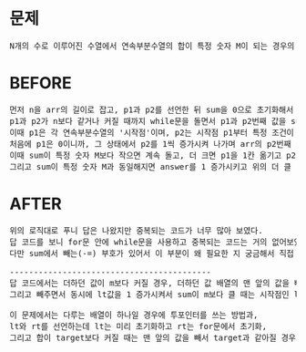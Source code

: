 # 문제

<pre>
N개의 수로 이루어진 수열에서 연속부분수열의 합이 특정 숫자 M이 되는 경우의 수 구하기 (투포인터 알고리즘)
</pre>

# BEFORE

<pre>
먼저 n을 arr의 길이로 잡고, p1과 p2를 선언한 뒤 sum을 0으로 초기화해서 선언해둔다.
p1과 p2가 n보다 같거나 커질 때까지 while문을 돌면서 p1과 p2번째 값을 sum에 더한다.
이때 p1은 각 연속부분수열의 '시작점'이며, p2는 시작점 p1부터 특정 조건이 될 때까지 sum에 arr값을 차례로 더해나갈 인덱스이다.
처음에 p1은 0이니까, 그 상태에서 p2를 1씩 증가시켜 나가며 arr의 p2번째 값을 sum에 더해준다.
이때 sum이 특정 숫자 M보다 작으면 계속 돌고, 더 크면 p1을 1칸 옮기고 p2의 시작점을 p1로 잡은 뒤 sum을 0으로 초기화한다.
그리고 sum이 특정 숫자 M과 동일해지면 answer를 1 증가시키고 위의 더 클 때의 작업 3가지를 똑같이 해 준다.
</pre>

# AFTER

<pre>
위의 로직대로 푸니 답은 나왔지만 중복되는 코드가 너무 많아 보였다. 
답 코드를 보니 for문 안에 while문을 사용하고 중복되는 코드는 거의 없어보였다. 
다만 sum에서 빼는(-=) 부호가 있어서 이 부분이 왜 필요한 지 궁금해서 직접 치며 분석해보았다.

------------------------------------------
답 코드에서는 더하던 값이 m보다 커질 경우, 더하던 값 배열의 맨 앞의 값을 빼주었을 때 m과 같아질 경우도 고려했다.
그리고 빼주면서 동시에 lt값을 1 증가시켜서 sum이 m보다 클 때는 시작점인 lt를 다음으로 이동시키는 작업도 같이 진행했다.

이 문제에서는 다루는 배열이 하나일 경우에 투포인터를 쓰는 방법과,
lt와 rt를 선언하는데 lt는 미리 초기화하고 rt는 for문에서 초기화,
그리고 합이 target보다 커질 때는 맨 앞의 값을 빼서 target과 같아질 경우도 고려해야 한다는 걸 배웠다.

</pre>
